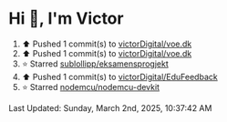 <h1>Hi 👋, I'm Victor </h1>

<!--RECENT_ACTIVITY:start-->
1. ⬆️ Pushed 1 commit(s) to [victorDigital/voe.dk](https://github.com/victorDigital/voe.dk)<br>
2. ⬆️ Pushed 1 commit(s) to [victorDigital/voe.dk](https://github.com/victorDigital/voe.dk)<br>
3. ⭐ Starred [sublollipp/eksamensprogjekt](https://github.com/sublollipp/eksamensprogjekt)<br>
4. ⬆️ Pushed 1 commit(s) to [victorDigital/EduFeedback](https://github.com/victorDigital/EduFeedback)<br>
5. ⭐ Starred [nodemcu/nodemcu-devkit](https://github.com/nodemcu/nodemcu-devkit)<br>
<!--RECENT_ACTIVITY:end-->

<!--RECENT_ACTIVITY:last_update-->
Last Updated: Sunday, March 2nd, 2025, 10:37:42 AM
<!--RECENT_ACTIVITY:last_update_end-->

